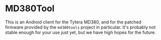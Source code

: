 # MD380Tool
This is an Android client for the Tytera MD380, and for the patched firmware provided by the `md380tools`
project in particular.  It's probably not stable enough for your use just yet, but we have high hopes
for the future.


